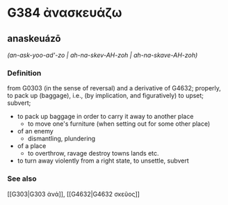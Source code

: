 # G384 ἀνασκευάζω

## anaskeuázō

_(an-ask-yoo-ad'-zo | ah-na-skev-AH-zoh | ah-na-skave-AH-zoh)_

### Definition

from G0303 (in the sense of reversal) and a derivative of G4632; properly, to pack up (baggage), i.e., (by implication, and figuratively) to upset; subvert; 

- to pack up baggage in order to carry it away to another place
  - to move one's furniture (when setting out for some other place)
- of an enemy
  - dismantling, plundering
- of a place
  - to overthrow, ravage destroy towns lands etc.
- to turn away violently from a right state, to unsettle, subvert

### See also

[[G303|G303 ἀνά]], [[G4632|G4632 σκεῦος]]
